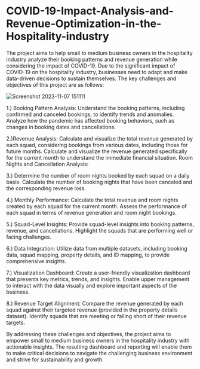 # COVID-19-Impact-Analysis-and-Revenue-Optimization-in-the-Hospitality-industry
The project aims to help small to medium business owners in the hospitality industry analyze their booking patterns and revenue generation while considering the impact of COVID-19.
Due to the significant impact of COVID-19 on the hospitality industry, businesses need to adapt and make data-driven decisions to sustain themselves. The key challenges and objectives of this project are as follows:

![Screenshot 2023-11-07 151111](https://github.com/ManikantaBN/COVID-19-Impact-Analysis-and-Revenue-Optimization-in-the-Hospitality-industry/assets/141845485/42da071e-5caa-47e3-a119-a4b217c19b6f)


1.) Booking Pattern Analysis: Understand the booking patterns, including confirmed and canceled bookings, to identify trends and anomalies. Analyze how the pandemic has affected booking behaviors, such as changes in booking dates and cancellations.

2.)Revenue Analysis: Calculate and visualize the total revenue generated by each squad, considering bookings from various dates, including those for future months. Calculate and visualize the revenue generated specifically for the current month to understand the immediate financial situation. Room Nights and Cancellation Analysis:

3.) Determine the number of room nights booked by each squad on a daily basis. Calculate the number of booking nights that have been canceled and the corresponding revenue loss.

4.) Monthly Performance: Calculate the total revenue and room nights created by each squad for the current month. Assess the performance of each squad in terms of revenue generation and room night bookings.

5.) Squad-Level Insights: Provide squad-level insights into booking patterns, revenue, and cancellations. Highlight the squads that are performing well or facing challenges.

6.) Data Integration: Utilize data from multiple datasets, including booking data, squad mapping, property details, and ID mapping, to provide comprehensive insights.

7.) Visualization Dashboard: Create a user-friendly visualization dashboard that presents key metrics, trends, and insights. Enable upper management to interact with the data visually and explore important aspects of the business.

8.) Revenue Target Alignment: Compare the revenue generated by each squad against their targeted revenue (provided in the property details dataset). Identify squads that are meeting or falling short of their revenue targets.

By addressing these challenges and objectives, the project aims to empower small to medium business owners in the hospitality industry with actionable insights. The resulting dashboard and reporting will enable them to make critical decisions to navigate the challenging business environment and strive for sustainability and growth.
